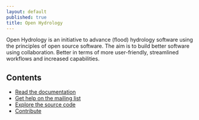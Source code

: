 ```yaml
---
layout: default
published: true
title: Open Hydrology
---
```


Open Hydrology is an initiative to advance (flood) hydrology software using the principles of open source software. The aim is to build better software using collaboration. Better in terms of more user-friendly, streamlined workflows and increased capabilities.

## Contents

 * [Read the documentation](http://open-hydrology.readthedocs.org/ "Open Hydrology documentation on read the docs")
 * [Get help on the mailing list](http://open-hydrology.68867.x6.nabble.com/ "Open Hydrology mailing list on Nabble")
 * [Explore the source code](https://github.com/OpenHydrology/ "Open Hydrology on GitHub")
 * [Contribute](https://github.com/OpenHydrology/ "Open Hydrology on GitHub")

